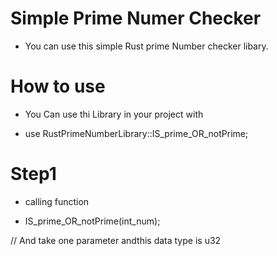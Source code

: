 # Simple Prime Numer Checker
* You can use this simple Rust prime Number checker libary.


# How to use
* You Can use thi Library in your project with

* use RustPrimeNumberLibrary::IS_prime_OR_notPrime;

# Step1 

* calling function 

* IS_prime_OR_notPrime(int_num);

// And take one parameter andthis data type is u32